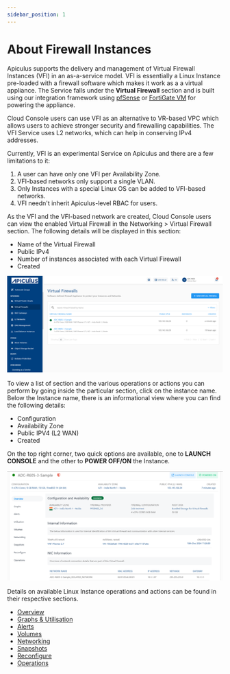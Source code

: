 ```yaml
---
sidebar_position: 1
---
```

# About Firewall Instances

Apiculus supports the delivery and management of Virtual Firewall Instances (VFI) in an as-a-service model. VFI is essentially a Linux Instance pre-loaded with a firewall software which makes it work as a a virtual appliance. The Service falls under the **Virtual Firewall** section and is built using our integration framework using [pfSense](https://pfsense.org/) or [FortiGate VM](https://www.fortinet.com/products/private-cloud-security/fortigate-virtual-appliances) for powering the appliance.

Cloud Console users can use VFI as an alternative to VR-based VPC which allows users to achieve stronger security and firewalling capabilities. The VFI Service uses L2 networks, which can help in conserving IPv4 addresses.

Currently, VFI is an experimental Service on Apiculus and there are a few limitations to it:

1. A user can have only one VFI per Availability Zone.
2. VFI-based networks only support a single VLAN.
3. Only Instances with a special Linux OS can be added to VFI-based networks.
4. VFI needn't inherit Apiculus-level RBAC for users.

As the VFI and the VFI-based network are created, Cloud Console users can view the enabled Virtual Firewall in the Networking > Virtual Firewall section. The following details will be displayed in this section:
- Name of the Virtual Firewall
- Public IPv4
- Number of instances associated with each Virtual Firewall
- Created

![Viewing VFI Network Details](img/ViewingVFINetworkDetails1.png)

To view a list of section and the various operations or actions you can perform by going inside the particular section, click on the instance name. Below the Instance name, there is an informational view where you can find the following details:

- Configuration
- Availability Zone
- Public IPV4 (L2 WAN)
- Created 

On the top right corner, two quick options are available, one to **LAUNCH CONSOLE** and the other to **POWER OFF/ON** the Instance.

![Viewing VFI Network Details](img/ViewingVFINetworkDetails2.png)

Details on available Linux Instance operations and actions can be found in their respective sections.

- [Overview](ViewingVFINetworkDetails.md)
- [Graphs & Utilisation](ViewingGraphsandUtilizationofVirtualFirewall.md)
- [Alerts](ConfiguringAlertsonVirtualFirewall.md)
- [Volumes](VolumeManagementwithVirtualFirewall.md)
- [Networking](NetworkingManagementwithVirtualFirewall.md)
- [Snapshots](WorkingwithVirtualFirewallSnapshots.md)
- [Reconfigure](ReconfiguringVirtualFirewall.md)
- [Operations](ProtectingVirtualFirewall.md)